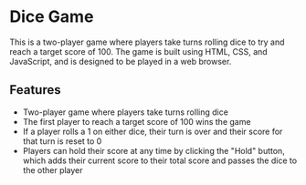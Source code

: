 <h1>Dice Game</h1>

<p>This is a two-player game where players take turns rolling dice to try and reach a target score of 100. The game is built using HTML, CSS, and JavaScript, and is designed to be played in a web browser.</p>

<h2>Features</h2>
<ul>
  <li>Two-player game where players take turns rolling dice</li>
  <li>The first player to reach a target score of 100 wins the game</li>
  <li>If a player rolls a 1 on either dice, their turn is over and their score for that turn is reset to 0</li>
  <li>Players can hold their score at any time by clicking the "Hold" button, which adds their current score to their total score and passes the dice to the other player</li>
</ul>

